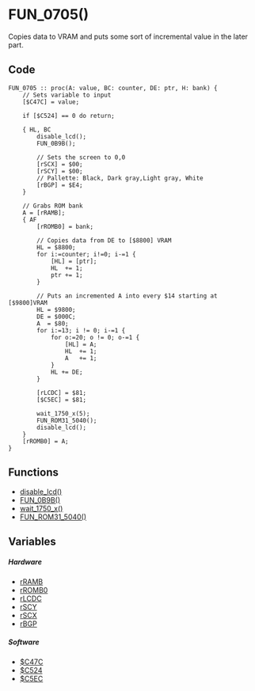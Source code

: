 # FUN_0705()
Copies data to VRAM and puts some sort of incremental value in the later part.
## Code
```
FUN_0705 :: proc(A: value, BC: counter, DE: ptr, H: bank) {
	// Sets variable to input
    [$C47C] = value;

    if [$C524] == 0 do return;

    { HL, BC
        disable_lcd();
        FUN_0B9B();

        // Sets the screen to 0,0
        [rSCX] = $00;
        [rSCY] = $00;
        // Pallette: Black, Dark gray,Light gray, White
        [rBGP] = $E4;
    }

    // Grabs ROM bank
    A = [rRAMB];
    { AF
        [rROMB0] = bank;

        // Copies data from DE to [$8800] VRAM
        HL = $8800;
		for i:=counter; i!=0; i-=1 {
            [HL] = [ptr];
            HL  += 1;
            ptr += 1;
        }

        // Puts an incremented A into every $14 starting at [$9800]VRAM
        HL = $9800;
        DE = $000C;
        A  = $80;
		for i:=13; i != 0; i-=1 {
			for o:=20; o != 0; o-=1 {
                [HL] = A;
                HL  += 1;
                A   += 1;
            }
            HL += DE;
        }

        [rLCDC] = $81;
        [$C5EC] = $81;

        wait_1750_x(5);
        FUN_ROM31_5040();
        disable_lcd();
    }
    [rROMB0] = A;
}
```
## Functions
- [disable_lcd()](bank0/set_interrupts.md)
- [FUN_0B9B()](bank0/FUN_0B9B.md)
- [wait_1750_x()](bank0/wait_1750_x.md)
- [FUN_ROM31_5040()](bank31/FUN_5040.md)
## Variables
##### Hardware
- [rRAMB](variables.md#MBC5)
- [rROMB0](variables.md#MBC5)
- [rLCDC](variables.md#FF40-FF4B)
- [rSCY](variables.md#FF40-FF4B)
- [rSCX](variables.md#FF40-FF4B)
- [rBGP](variables.md#FF40-FF4B)
##### Software
- [$C47C](variables.md#C47C)
- [$C524](variables.md#C524)
- [$C5EC](variables.md#C5EC)